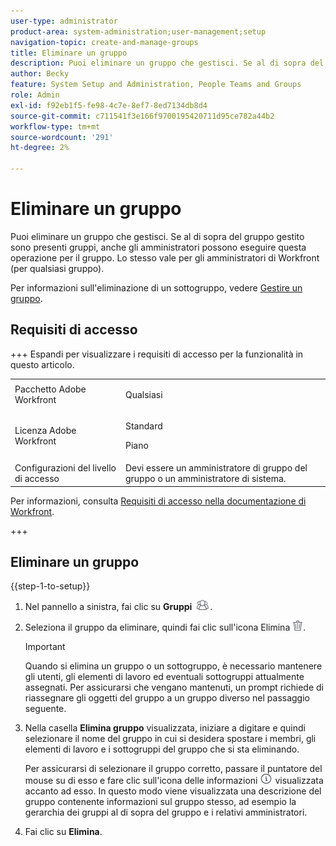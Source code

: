 ```yaml
---
user-type: administrator
product-area: system-administration;user-management;setup
navigation-topic: create-and-manage-groups
title: Eliminare un gruppo
description: Puoi eliminare un gruppo che gestisci. Se al di sopra del gruppo gestito sono presenti gruppi, anche gli amministratori possono eseguire questa operazione per il gruppo. Lo stesso vale per gli amministratori di Workfront (per qualsiasi gruppo).
author: Becky
feature: System Setup and Administration, People Teams and Groups
role: Admin
exl-id: f92eb1f5-fe98-4c7e-8ef7-8ed7134db8d4
source-git-commit: c711541f3e166f9700195420711d95ce782a44b2
workflow-type: tm+mt
source-wordcount: '291'
ht-degree: 2%

---
```


# Eliminare un gruppo

Puoi eliminare un gruppo che gestisci. Se al di sopra del gruppo gestito sono presenti gruppi, anche gli amministratori possono eseguire questa operazione per il gruppo. Lo stesso vale per gli amministratori di Workfront (per qualsiasi gruppo).

Per informazioni sull&#39;eliminazione di un sottogruppo, vedere [Gestire un gruppo](../../../administration-and-setup/manage-groups/create-and-manage-groups/manage-a-group.md).

## Requisiti di accesso

+++ Espandi per visualizzare i requisiti di accesso per la funzionalità in questo articolo.

<table style="table-layout:auto"> 
 <col> 
 <col> 
 <tbody> 
  <tr> 
   <td>Pacchetto Adobe Workfront</td> 
   <td><p>Qualsiasi</p></td> 
  </tr> 
  <tr> 
   <td>Licenza Adobe Workfront</td> 
   <td><p>Standard</p>
       <p>Piano</p></td>
  </tr>
  <tr> 
   <td>Configurazioni del livello di accesso</td> 
   <td>Devi essere un amministratore di gruppo del gruppo o un amministratore di sistema.</td>
  </tr>
 </tbody> 
</table>

Per informazioni, consulta [Requisiti di accesso nella documentazione di Workfront](/help/quicksilver/administration-and-setup/add-users/access-levels-and-object-permissions/access-level-requirements-in-documentation.md).

+++

## Eliminare un gruppo

{{step-1-to-setup}}

1. Nel pannello a sinistra, fai clic su **Gruppi** ![Gruppi](assets/groups-icon.png).

1. Seleziona il gruppo da eliminare, quindi fai clic sull&#39;icona Elimina ![Elimina](assets/delete.png).

   >[!IMPORTANT]
   >
   >Quando si elimina un gruppo o un sottogruppo, è necessario mantenere gli utenti, gli elementi di lavoro ed eventuali sottogruppi attualmente assegnati. Per assicurarsi che vengano mantenuti, un prompt richiede di riassegnare gli oggetti del gruppo a un gruppo diverso nel passaggio seguente.

1. Nella casella **Elimina gruppo** visualizzata, iniziare a digitare e quindi selezionare il nome del gruppo in cui si desidera spostare i membri, gli elementi di lavoro e i sottogruppi del gruppo che si sta eliminando.

   Per assicurarsi di selezionare il gruppo corretto, passare il puntatore del mouse su di esso e fare clic sull&#39;icona delle informazioni ![icona Info](assets/info-icon.png) visualizzata accanto ad esso. In questo modo viene visualizzata una descrizione del gruppo contenente informazioni sul gruppo stesso, ad esempio la gerarchia dei gruppi al di sopra del gruppo e i relativi amministratori.

1. Fai clic su **Elimina**.
